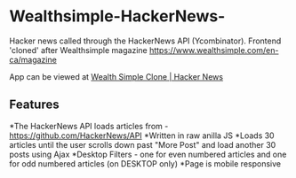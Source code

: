 # Wealthsimple-HackerNews-
Hacker news called through the HackerNews API (Ycombinator). Frontend 'cloned' after Wealthsimple magazine https://www.wealthsimple.com/en-ca/magazine

App can be viewed at
[Wealth Simple Clone | Hacker News](https://wealthsimple.herokuapp.com")

## Features
*The HackerNews API loads articles from - https://github.com/HackerNews/API
*Written in raw anilla JS
*Loads 30 articles until the user scrolls down past "More Post" and load another 30 posts using Ajax
*Desktop Filters - one for even numbered articles and one for odd numbered articles (on DESKTOP only)
*Page is mobile responsive